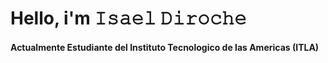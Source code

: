 <h1> Hello, i'm 𝙸𝚜𝚊𝚎𝚕 𝙳𝚒𝚛𝚘𝚌𝚑𝚎 </h1>
<h4>Actualmente Estudiante del Instituto Tecnologico de las Americas (ITLA)</h4>




<img src=""> 
